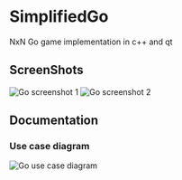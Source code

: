 # SimplifiedGo
NxN Go game implementation in c++ and qt

## ScreenShots
![Go screenshot 1](https://i.imgur.com/uJiCY0J.png)
![Go screenshot 2](https://i.imgur.com/ffZavOH.png)

## Documentation
### Use case diagram
![Go use case diagram](https://i.imgur.com/O14UTV6.png)

